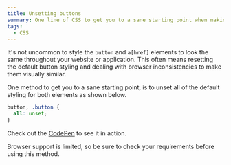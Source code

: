 ```yaml
---
title: Unsetting buttons
summary: One line of CSS to get you to a sane starting point when making button and link elements look visually similar.
tags:
  - CSS
---
```

It's not uncommon to style the `button` and `a[href]` elements to look the same throughout your website or application. This often means resetting the default button styling and dealing with browser inconsistencies to make them visually similar.

One method to get you to a sane starting point, is to unset all of the default styling for both elements as shown below.

```css
button, .button {
  all: unset;
}
```

Check out the [CodePen](https://codepen.io/alexcarpenter/pen/yxaQYr) to see it in action.

Browser support is limited, so be sure to check your requirements before using this method.

